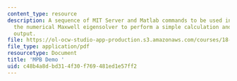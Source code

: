 ```yaml
---
content_type: resource
description: A sequence of MIT Server and Matlab commands to be used in class with
  the numerical Maxwell eigensolver to perform a simple calculation and analyze the
  output.
file: https://ol-ocw-studio-app-production.s3.amazonaws.com/courses/18-369-mathematical-methods-in-nanophotonics-spring-2008/c48b4a8dbd314f30f769481ed1e57ff2_mpb_demo.pdf
file_type: application/pdf
resourcetype: Document
title: 'MPB Demo '
uid: c48b4a8d-bd31-4f30-f769-481ed1e57ff2
---
```

